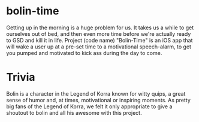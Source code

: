 bolin-time
==========

Getting up in the morning is a huge problem for us. It takes us a while to get ourselves out of bed, and then even  more time before we're actually ready to GSD and kill it in life.
Project (code name) "Bolin-Time" is an iOS app that will wake a user up at a pre-set time to a motivational speech-alarm, to get you pumped and motivated to kick ass during the day to come.


Trivia
=======

Bolin is a character in the Legend of Korra known for witty quips, a great sense of humor and, at times, motivational or inspiring moments.
As pretty big fans of the Legend of Korra, we felt it only appropriate to give a shoutout to bolin and all his awesome with this project. 


